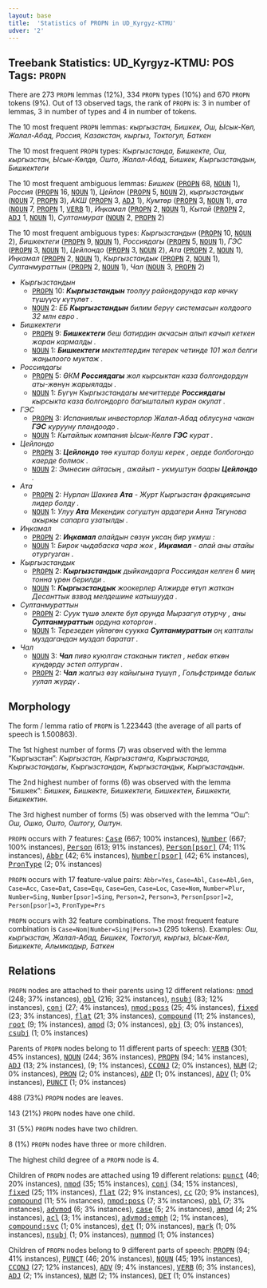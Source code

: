 ```yaml
---
layout: base
title:  'Statistics of PROPN in UD_Kyrgyz-KTMU'
udver: '2'
---
```


## Treebank Statistics: UD_Kyrgyz-KTMU: POS Tags: `PROPN`

There are 273 `PROPN` lemmas (12%), 334 `PROPN` types (10%) and 670 `PROPN` tokens (9%).
Out of 13 observed tags, the rank of `PROPN` is: 3 in number of lemmas, 3 in number of types and 4 in number of tokens.

The 10 most frequent `PROPN` lemmas: <em>кыргызстан, Бишкек, Ош, Ысык-Көл, Жалал-Абад, Россия, Казакстан, кыргыз, Токтогул, Баткен</em>

The 10 most frequent `PROPN` types:  <em>Кыргызстанда, Бишкекте, Ош, кыргызстан, Ысык-Көлдө, Ошто, Жалал-Абад, Бишкек, Кыргызстандын, Бишкектеги</em>

The 10 most frequent ambiguous lemmas: <em>Бишкек</em> (<tt><a href="ky_ktmu-pos-PROPN.html">PROPN</a></tt> 68, <tt><a href="ky_ktmu-pos-NOUN.html">NOUN</a></tt> 1), <em>Россия</em> (<tt><a href="ky_ktmu-pos-PROPN.html">PROPN</a></tt> 16, <tt><a href="ky_ktmu-pos-NOUN.html">NOUN</a></tt> 1), <em>Цейлон</em> (<tt><a href="ky_ktmu-pos-PROPN.html">PROPN</a></tt> 5, <tt><a href="ky_ktmu-pos-NOUN.html">NOUN</a></tt> 2), <em>кыргызстандык</em> (<tt><a href="ky_ktmu-pos-NOUN.html">NOUN</a></tt> 7, <tt><a href="ky_ktmu-pos-PROPN.html">PROPN</a></tt> 3), <em>АКШ</em> (<tt><a href="ky_ktmu-pos-PROPN.html">PROPN</a></tt> 3, <tt><a href="ky_ktmu-pos-ADJ.html">ADJ</a></tt> 1), <em>Кумтөр</em> (<tt><a href="ky_ktmu-pos-PROPN.html">PROPN</a></tt> 3, <tt><a href="ky_ktmu-pos-NOUN.html">NOUN</a></tt> 1), <em>ата</em> (<tt><a href="ky_ktmu-pos-NOUN.html">NOUN</a></tt> 7, <tt><a href="ky_ktmu-pos-PROPN.html">PROPN</a></tt> 1, <tt><a href="ky_ktmu-pos-VERB.html">VERB</a></tt> 1), <em>Иңкамал</em> (<tt><a href="ky_ktmu-pos-PROPN.html">PROPN</a></tt> 2, <tt><a href="ky_ktmu-pos-NOUN.html">NOUN</a></tt> 1), <em>Кытай</em> (<tt><a href="ky_ktmu-pos-PROPN.html">PROPN</a></tt> 2, <tt><a href="ky_ktmu-pos-ADJ.html">ADJ</a></tt> 1, <tt><a href="ky_ktmu-pos-NOUN.html">NOUN</a></tt> 1), <em>Султанмурат</em> (<tt><a href="ky_ktmu-pos-NOUN.html">NOUN</a></tt> 2, <tt><a href="ky_ktmu-pos-PROPN.html">PROPN</a></tt> 2)

The 10 most frequent ambiguous types:  <em>Кыргызстандын</em> (<tt><a href="ky_ktmu-pos-PROPN.html">PROPN</a></tt> 10, <tt><a href="ky_ktmu-pos-NOUN.html">NOUN</a></tt> 2), <em>Бишкектеги</em> (<tt><a href="ky_ktmu-pos-PROPN.html">PROPN</a></tt> 9, <tt><a href="ky_ktmu-pos-NOUN.html">NOUN</a></tt> 1), <em>Россиядагы</em> (<tt><a href="ky_ktmu-pos-PROPN.html">PROPN</a></tt> 5, <tt><a href="ky_ktmu-pos-NOUN.html">NOUN</a></tt> 1), <em>ГЭС</em> (<tt><a href="ky_ktmu-pos-PROPN.html">PROPN</a></tt> 3, <tt><a href="ky_ktmu-pos-NOUN.html">NOUN</a></tt> 1), <em>Цейлондо</em> (<tt><a href="ky_ktmu-pos-PROPN.html">PROPN</a></tt> 3, <tt><a href="ky_ktmu-pos-NOUN.html">NOUN</a></tt> 2), <em>Ата</em> (<tt><a href="ky_ktmu-pos-PROPN.html">PROPN</a></tt> 2, <tt><a href="ky_ktmu-pos-NOUN.html">NOUN</a></tt> 1), <em>Иңкамал</em> (<tt><a href="ky_ktmu-pos-PROPN.html">PROPN</a></tt> 2, <tt><a href="ky_ktmu-pos-NOUN.html">NOUN</a></tt> 1), <em>Кыргызстандык</em> (<tt><a href="ky_ktmu-pos-PROPN.html">PROPN</a></tt> 2, <tt><a href="ky_ktmu-pos-NOUN.html">NOUN</a></tt> 1), <em>Султанмураттын</em> (<tt><a href="ky_ktmu-pos-PROPN.html">PROPN</a></tt> 2, <tt><a href="ky_ktmu-pos-NOUN.html">NOUN</a></tt> 1), <em>Чал</em> (<tt><a href="ky_ktmu-pos-NOUN.html">NOUN</a></tt> 3, <tt><a href="ky_ktmu-pos-PROPN.html">PROPN</a></tt> 2)


* <em>Кыргызстандын</em>
  * <tt><a href="ky_ktmu-pos-PROPN.html">PROPN</a></tt> 10: <em><b>Кыргызстандын</b> тоолуу райондорунда кар көчкү түшүүсү күтүлөт .</em>
  * <tt><a href="ky_ktmu-pos-NOUN.html">NOUN</a></tt> 2: <em>ЕБ <b>Кыргызстандын</b> билим берүү системасын колдоого 32 млн евро .</em>
* <em>Бишкектеги</em>
  * <tt><a href="ky_ktmu-pos-PROPN.html">PROPN</a></tt> 9: <em><b>Бишкектеги</b> беш батирдин акчасын алып качып кеткен жаран кармалды .</em>
  * <tt><a href="ky_ktmu-pos-NOUN.html">NOUN</a></tt> 1: <em><b>Бишкектеги</b> мектептердин тегерек четинде 101 жол белги жаңылоого муктаж .</em>
* <em>Россиядагы</em>
  * <tt><a href="ky_ktmu-pos-PROPN.html">PROPN</a></tt> 5: <em>ӨКМ <b>Россиядагы</b> жол кырсыктан каза болгондордун аты-жөнүн жарыялады .</em>
  * <tt><a href="ky_ktmu-pos-NOUN.html">NOUN</a></tt> 1: <em>Бүгүн Кыргызстандагы мечиттерде <b>Россиядагы</b> кырсыкта каза болгондорго багышталып куран окулат .</em>
* <em>ГЭС</em>
  * <tt><a href="ky_ktmu-pos-PROPN.html">PROPN</a></tt> 3: <em>Испаниялык инвесторлор Жалал-Абад облусуна чакан <b>ГЭС</b> курууну пландоодо .</em>
  * <tt><a href="ky_ktmu-pos-NOUN.html">NOUN</a></tt> 1: <em>Кытайлык компания Ысык-Көлгө <b>ГЭС</b> курат .</em>
* <em>Цейлондо</em>
  * <tt><a href="ky_ktmu-pos-PROPN.html">PROPN</a></tt> 3: <em><b>Цейлондо</b> төө куштар болуш керек , аерде болбогондо каерде болмок .</em>
  * <tt><a href="ky_ktmu-pos-NOUN.html">NOUN</a></tt> 2: <em>Эмнесин айтасың , ажайып - укмуштун баары <b>Цейлондо</b> .</em>
* <em>Ата</em>
  * <tt><a href="ky_ktmu-pos-PROPN.html">PROPN</a></tt> 2: <em>Нурлан Шакиев <b>Ата</b> - Журт Кыргызстан фракциясына лидер болду .</em>
  * <tt><a href="ky_ktmu-pos-NOUN.html">NOUN</a></tt> 1: <em>Улуу <b>Ата</b> Мекендик согуштун ардагери Анна Тягунова акыркы сапарга узатылды .</em>
* <em>Иңкамал</em>
  * <tt><a href="ky_ktmu-pos-PROPN.html">PROPN</a></tt> 2: <em><b>Иңкамал</b> апайдын сөзүн уксаң бир укмуш :</em>
  * <tt><a href="ky_ktmu-pos-NOUN.html">NOUN</a></tt> 1: <em>Бирок чыдабаска чара жок , <b>Иңкамал</b> - апай аны атайы отургузган .</em>
* <em>Кыргызстандык</em>
  * <tt><a href="ky_ktmu-pos-PROPN.html">PROPN</a></tt> 2: <em><b>Кыргызстандык</b> дыйкандарга Россиядан келген 6 миң тонна үрөн берилди .</em>
  * <tt><a href="ky_ktmu-pos-NOUN.html">NOUN</a></tt> 1: <em><b>Кыргызстандык</b> жоокерлер Алжирде өтүп жаткан Десанттык взвод мелдешине катышууда .</em>
* <em>Султанмураттын</em>
  * <tt><a href="ky_ktmu-pos-PROPN.html">PROPN</a></tt> 2: <em>Суук түшө электе бул орунда Мырзагүл отурчу , аны <b>Султанмураттын</b> ордуна которгон .</em>
  * <tt><a href="ky_ktmu-pos-NOUN.html">NOUN</a></tt> 1: <em>Терезеден үйлөгөн суукка <b>Султанмураттын</b> оң капталы муздагандан муздап баратат .</em>
* <em>Чал</em>
  * <tt><a href="ky_ktmu-pos-NOUN.html">NOUN</a></tt> 3: <em><b>Чал</b> пиво куюлган стаканын тиктеп , небак өткөн күндөрдү эстеп олтурган .</em>
  * <tt><a href="ky_ktmu-pos-PROPN.html">PROPN</a></tt> 2: <em><b>Чал</b> жалгыз өзү кайыгына түшүп , Гольфстримде балык уулап жүрдү .</em>

## Morphology

The form / lemma ratio of `PROPN` is 1.223443 (the average of all parts of speech is 1.500863).

The 1st highest number of forms (7) was observed with the lemma “Кыргызстан”: <em>Кыргызстан, Кыргызстанга, Кыргызстанда, Кыргызстандагы, Кыргызстандан, Кыргызстандык, Кыргызстандын</em>.

The 2nd highest number of forms (6) was observed with the lemma “Бишкек”: <em>Бишкек, Бишкекте, Бишкектеги, Бишкектен, Бишкекти, Бишкектин</em>.

The 3rd highest number of forms (5) was observed with the lemma “Ош”: <em>Ош, Ошко, Ошто, Оштогу, Оштун</em>.

`PROPN` occurs with 7 features: <tt><a href="ky_ktmu-feat-Case.html">Case</a></tt> (667; 100% instances), <tt><a href="ky_ktmu-feat-Number.html">Number</a></tt> (667; 100% instances), <tt><a href="ky_ktmu-feat-Person.html">Person</a></tt> (613; 91% instances), <tt><a href="ky_ktmu-feat-Person-psor.html">Person[psor]</a></tt> (74; 11% instances), <tt><a href="ky_ktmu-feat-Abbr.html">Abbr</a></tt> (42; 6% instances), <tt><a href="ky_ktmu-feat-Number-psor.html">Number[psor]</a></tt> (42; 6% instances), <tt><a href="ky_ktmu-feat-PronType.html">PronType</a></tt> (2; 0% instances)

`PROPN` occurs with 17 feature-value pairs: `Abbr=Yes`, `Case=Abl`, `Case=Abl,Gen`, `Case=Acc`, `Case=Dat`, `Case=Equ`, `Case=Gen`, `Case=Loc`, `Case=Nom`, `Number=Plur`, `Number=Sing`, `Number[psor]=Sing`, `Person=2`, `Person=3`, `Person[psor]=2`, `Person[psor]=3`, `PronType=Prs`

`PROPN` occurs with 32 feature combinations.
The most frequent feature combination is `Case=Nom|Number=Sing|Person=3` (295 tokens).
Examples: <em>Ош, кыргызстан, Жалал-Абад, Бишкек, Токтогул, кыргыз, Ысык-Көл, Бишкекте, Алымкадыр, Баткен</em>


## Relations

`PROPN` nodes are attached to their parents using 12 different relations: <tt><a href="ky_ktmu-dep-nmod.html">nmod</a></tt> (248; 37% instances), <tt><a href="ky_ktmu-dep-obl.html">obl</a></tt> (216; 32% instances), <tt><a href="ky_ktmu-dep-nsubj.html">nsubj</a></tt> (83; 12% instances), <tt><a href="ky_ktmu-dep-conj.html">conj</a></tt> (27; 4% instances), <tt><a href="ky_ktmu-dep-nmod-poss.html">nmod:poss</a></tt> (25; 4% instances), <tt><a href="ky_ktmu-dep-fixed.html">fixed</a></tt> (23; 3% instances), <tt><a href="ky_ktmu-dep-flat.html">flat</a></tt> (21; 3% instances), <tt><a href="ky_ktmu-dep-compound.html">compound</a></tt> (11; 2% instances), <tt><a href="ky_ktmu-dep-root.html">root</a></tt> (9; 1% instances), <tt><a href="ky_ktmu-dep-amod.html">amod</a></tt> (3; 0% instances), <tt><a href="ky_ktmu-dep-obj.html">obj</a></tt> (3; 0% instances), <tt><a href="ky_ktmu-dep-csubj.html">csubj</a></tt> (1; 0% instances)

Parents of `PROPN` nodes belong to 11 different parts of speech: <tt><a href="ky_ktmu-pos-VERB.html">VERB</a></tt> (301; 45% instances), <tt><a href="ky_ktmu-pos-NOUN.html">NOUN</a></tt> (244; 36% instances), <tt><a href="ky_ktmu-pos-PROPN.html">PROPN</a></tt> (94; 14% instances), <tt><a href="ky_ktmu-pos-ADJ.html">ADJ</a></tt> (13; 2% instances),  (9; 1% instances), <tt><a href="ky_ktmu-pos-CCONJ.html">CCONJ</a></tt> (2; 0% instances), <tt><a href="ky_ktmu-pos-NUM.html">NUM</a></tt> (2; 0% instances), <tt><a href="ky_ktmu-pos-PRON.html">PRON</a></tt> (2; 0% instances), <tt><a href="ky_ktmu-pos-ADP.html">ADP</a></tt> (1; 0% instances), <tt><a href="ky_ktmu-pos-ADV.html">ADV</a></tt> (1; 0% instances), <tt><a href="ky_ktmu-pos-PUNCT.html">PUNCT</a></tt> (1; 0% instances)

488 (73%) `PROPN` nodes are leaves.

143 (21%) `PROPN` nodes have one child.

31 (5%) `PROPN` nodes have two children.

8 (1%) `PROPN` nodes have three or more children.

The highest child degree of a `PROPN` node is 4.

Children of `PROPN` nodes are attached using 19 different relations: <tt><a href="ky_ktmu-dep-punct.html">punct</a></tt> (46; 20% instances), <tt><a href="ky_ktmu-dep-nmod.html">nmod</a></tt> (35; 15% instances), <tt><a href="ky_ktmu-dep-conj.html">conj</a></tt> (34; 15% instances), <tt><a href="ky_ktmu-dep-fixed.html">fixed</a></tt> (25; 11% instances), <tt><a href="ky_ktmu-dep-flat.html">flat</a></tt> (22; 9% instances), <tt><a href="ky_ktmu-dep-cc.html">cc</a></tt> (20; 9% instances), <tt><a href="ky_ktmu-dep-compound.html">compound</a></tt> (11; 5% instances), <tt><a href="ky_ktmu-dep-nmod-poss.html">nmod:poss</a></tt> (7; 3% instances), <tt><a href="ky_ktmu-dep-obl.html">obl</a></tt> (7; 3% instances), <tt><a href="ky_ktmu-dep-advmod.html">advmod</a></tt> (6; 3% instances), <tt><a href="ky_ktmu-dep-case.html">case</a></tt> (5; 2% instances), <tt><a href="ky_ktmu-dep-amod.html">amod</a></tt> (4; 2% instances), <tt><a href="ky_ktmu-dep-acl.html">acl</a></tt> (3; 1% instances), <tt><a href="ky_ktmu-dep-advmod-emph.html">advmod:emph</a></tt> (2; 1% instances), <tt><a href="ky_ktmu-dep-compound-svc.html">compound:svc</a></tt> (1; 0% instances), <tt><a href="ky_ktmu-dep-det.html">det</a></tt> (1; 0% instances), <tt><a href="ky_ktmu-dep-mark.html">mark</a></tt> (1; 0% instances), <tt><a href="ky_ktmu-dep-nsubj.html">nsubj</a></tt> (1; 0% instances), <tt><a href="ky_ktmu-dep-nummod.html">nummod</a></tt> (1; 0% instances)

Children of `PROPN` nodes belong to 9 different parts of speech: <tt><a href="ky_ktmu-pos-PROPN.html">PROPN</a></tt> (94; 41% instances), <tt><a href="ky_ktmu-pos-PUNCT.html">PUNCT</a></tt> (46; 20% instances), <tt><a href="ky_ktmu-pos-NOUN.html">NOUN</a></tt> (45; 19% instances), <tt><a href="ky_ktmu-pos-CCONJ.html">CCONJ</a></tt> (27; 12% instances), <tt><a href="ky_ktmu-pos-ADV.html">ADV</a></tt> (9; 4% instances), <tt><a href="ky_ktmu-pos-VERB.html">VERB</a></tt> (6; 3% instances), <tt><a href="ky_ktmu-pos-ADJ.html">ADJ</a></tt> (2; 1% instances), <tt><a href="ky_ktmu-pos-NUM.html">NUM</a></tt> (2; 1% instances), <tt><a href="ky_ktmu-pos-DET.html">DET</a></tt> (1; 0% instances)

